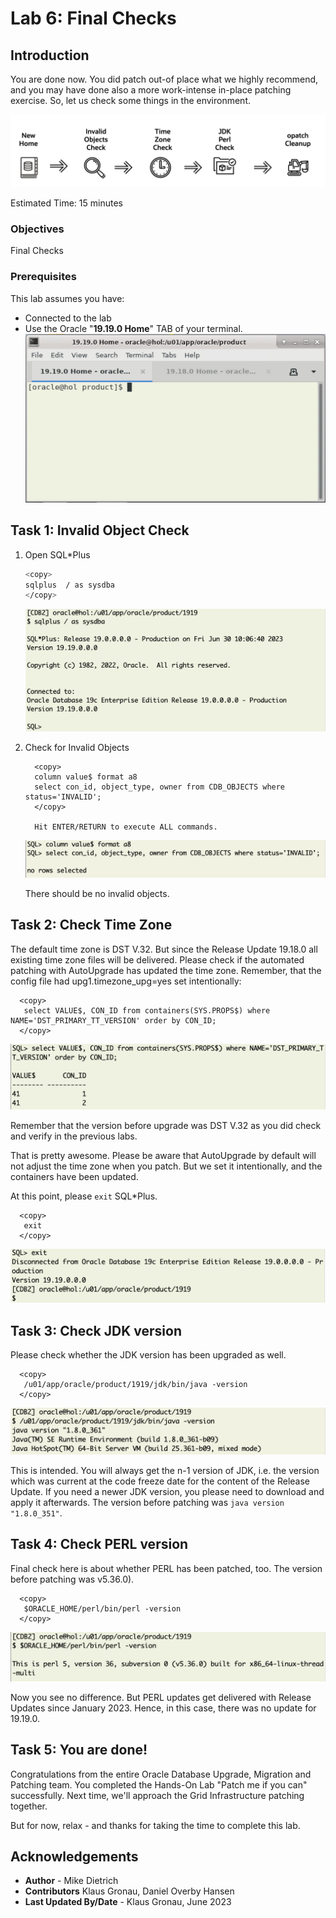 # Lab 6:  Final Checks

## Introduction 
You are done now. You did patch out-of place what we highly recommend, and you may have done also a more work-intense in-place patching exercise. So, let us check some things in the environment. 

![Process flow lab 6](./images/lab6-process-flow.png " ")

Estimated Time: 15 minutes

### Objectives

Final Checks

### Prerequisites

This lab assumes you have:

- Connected to the lab
- Use the Oracle "__19.19.0 Home__" TAB of your terminal.
![start sql*plus](./images/19-19-home.png " ")

## Task 1: Invalid Object Check

1. Open SQL*Plus

    ``` bash
    <copy>
    sqlplus  / as sysdba 
    </copy>
    ```

    ![start sql*plus](./images/open-sqlplus.png " ")

2. Check for Invalid Objects

    ```
      <copy>
      column value$ format a8
      select con_id, object_type, owner from CDB_OBJECTS where status='INVALID';
      </copy>

      Hit ENTER/RETURN to execute ALL commands.
    ```

    ![check for invalid objects](./images/invalid-objects-check.png " ")

    There should be no invalid objects.

## Task 2: Check Time Zone
The default time zone is DST V.32. But since the Release Update 19.18.0 all existing time zone files will be delivered. Please check if the automated patching with AutoUpgrade has updated the time zone. Remember, that the config file had upg1.timezone_upg=yes set intentionally:

  ```
    <copy>
     select VALUE$, CON_ID from containers(SYS.PROPS$) where NAME='DST_PRIMARY_TT_VERSION' order by CON_ID;
    </copy>
  ```
![check for timezone file](./images/check-timezone-file.png " ")

Remember that the version before upgrade was DST V.32 as you did check and verify in the previous labs. 

That is pretty awesome. Please be aware that AutoUpgrade by default will not adjust the time zone when you patch. But we set it intentionally, and the containers have been updated.


At this point, please `exit` SQL*Plus.
  ```
    <copy>
     exit
    </copy>
  ```
![exit sql*plus](./images/exit-sqlplus.png " ")


## Task 3: Check JDK version
Please check whether the JDK version has been upgraded as well.

  ```
    <copy>
     /u01/app/oracle/product/1919/jdk/bin/java -version
    </copy>
  ```

![java version](./images/check-java-version.png " ")

This is intended. You will always get the n-1 version of JDK, i.e. the version which was current at the code freeze date for the content of the Release Update. If you need a newer JDK version, you please need to download and apply it afterwards. The version before patching was `java version "1.8.0_351"`.



## Task 4: Check PERL version
Final check here is about whether PERL has been patched, too. The version before patching was v5.36.0).

  ```
    <copy>
     $ORACLE_HOME/perl/bin/perl -version
    </copy>
  ```
![perl version](./images/perl-version.png " ")

Now you see no difference. But PERL updates get delivered with Release Updates since January 2023. Hence, in this case, there was no update for 19.19.0.

## Task 5: You are done!

Congratulations from the entire Oracle Database Upgrade, Migration and Patching team. You completed the Hands-On Lab "Patch me if you can" successfully. Next time, we'll approach the Grid Infrastructure patching together. 

But for now, relax - and thanks for taking the time to complete this lab.


## Acknowledgements
* **Author** - Mike Dietrich 
* **Contributors** Klaus Gronau, Daniel Overby Hansen  
* **Last Updated By/Date** - Klaus Gronau, June 2023